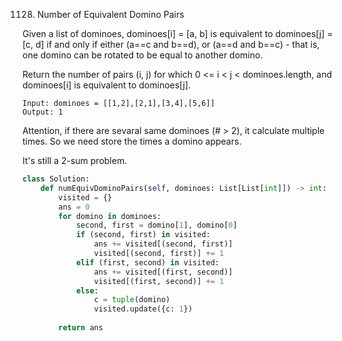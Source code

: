 1128. Number of Equivalent Domino Pairs

Given a list of dominoes, dominoes[i] = [a, b] is equivalent to dominoes[j] = [c, d] if and only if either (a==c and b==d), or (a==d and b==c) - that is, one domino can be rotated to be equal to another domino.

Return the number of pairs (i, j) for which 0 <= i < j < dominoes.length, and dominoes[i] is equivalent to dominoes[j].

```
Input: dominoes = [[1,2],[2,1],[3,4],[5,6]]
Output: 1
```

Attention, if there are sevaral same dominoes (# > 2), it calculate multiple times.
So we need store the times a domino appears.

It's still a 2-sum problem.

```python
class Solution:
    def numEquivDominoPairs(self, dominoes: List[List[int]]) -> int:
        visited = {}
        ans = 0
        for domino in dominoes:
            second, first = domino[1], domino[0]
            if (second, first) in visited:
                ans += visited[(second, first)]
                visited[(second, first)] += 1
            elif (first, second) in visited:
                ans += visited[(first, second)]
                visited[(first, second)] += 1
            else:
                c = tuple(domino)
                visited.update({c: 1})
                
        return ans
```
